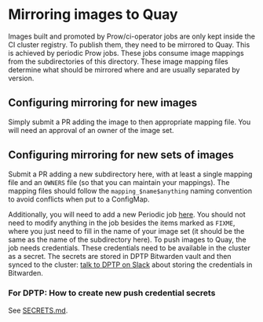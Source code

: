 # Mirroring images to Quay

Images built and promoted by Prow/ci-operator jobs are only kept inside the CI
cluster registry. To publish them, they need to be mirrored to Quay. This is
achieved by periodic Prow jobs. These jobs consume image mappings from the
subdirectories of this directory. These image mapping files determine what
should be mirrored where and are usually separated by version.

## Configuring mirroring for new images

Simply submit a PR adding the image to then appropriate mapping file. You will
need an approval of an owner of the image set.

## Configuring mirroring for new sets of images

Submit a PR adding a new subdirectory here, with at least a single mapping file
and an `OWNERS` file (so that you can maintain your mappings). The mapping files
should follow the `mapping_$name$anything` naming convention to avoid conflicts
when put to a ConfigMap.

Additionally, you will need to add a new Periodic job [here](../../ci-operator/jobs/infra-image-mirroring.yaml).
You should not need to modify anything in the job besides the items marked as
`FIXME`, where you just need to fill in the name of your image set (it should
be the same as the name of the subdirectory here). To push images to Quay, the
job needs credentials. These credentials need to be available in the cluster as
a secret. The secrets are stored in DPTP Bitwarden vault and then synced to the
cluster: [talk to DPTP on Slack](https://coreos.slack.com/messages/CBN38N3MW) about storing the credentials in Bitwarden.

### For DPTP: How to create new push credential secrets

See [SECRETS.md](../../ci-operator/SECRETS.md#push-credentials-for-image-mirroring-jobs).
